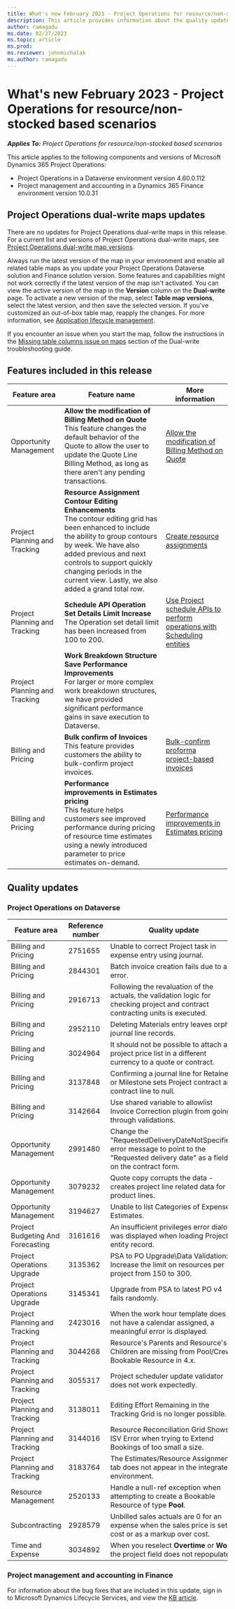 ```yaml
---
title: What's new February 2023 - Project Operations for resource/non-stocked based scenarios
description: This article provides information about the quality updates that are available in the February 2023 release of Microsoft Dynamics 365 Project Operations for resource/non-stocked based scenarios.
author: ramagadu
ms.date: 02/27/2023
ms.topic: article
ms.prod:
ms.reviewer: johnmichalak 
ms.author: ramagadu
---
```


# What's new February 2023 - Project Operations for resource/non-stocked based scenarios

_**Applies To:** Project Operations for resource/non-stocked based scenarios_

This article applies to the following components and versions of Microsoft Dynamics 365 Project Operations:

- Project Operations in a Dataverse environment version 4.60.0.112
- Project management and accounting in a Dynamics 365 Finance environment version 10.0.31

## Project Operations dual-write maps updates

There are no updates for Project Operations dual-write maps in this release. For a current list and versions of Project Operations dual-write maps, see [Project Operations dual-write map versions](../environment/resource-dual-write-maps.md).

Always run the latest version of the map in your environment and enable all related table maps as you update your Project Operations Dataverse solution and Finance solution version. Some features and capabilities might not work correctly if the latest version of the map isn't activated. You can view the active version of the map in the **Version** column on the **Dual-write** page. To activate a new version of the map, select **Table map versions**, select the latest version, and then save the selected version. If you've customized an out-of-box table map, reapply the changes. For more information, see [Application lifecycle management](/dynamics365/fin-ops-core/dev-itpro/data-entities/dual-write/app-lifecycle-management).

If you encounter an issue when you start the map, follow the instructions in the [Missing table columns issue on maps](/dynamics365/fin-ops-core/dev-itpro/data-entities/dual-write/dual-write-troubleshooting-finops-upgrades#missing-table-columns-issue-on-maps) section of the Dual-write troubleshooting guide.

## Features included in this release

| Feature area | Feature name | More information |
| --- | --- | --- |
| Opportunity Management | **Allow the modification of Billing Method on Quote**<br>This feature changes the default behavior of the Quote to allow the user to update the Quote Line Billing Method, as long as there aren't any pending transactions.| [Allow the modification of Billing Method on Quote](/dynamics365/project-operations/pro/sales/quotes-key-concepts-sales#billing-method) |
| Project Planning and Tracking | **Resource Assignment Contour Editing Enhancements**<br>The contour editing grid has been enhanced to include the ability to group contours by week. We have also added previous and next controls to support quickly changing periods in the current view. Lastly, we also added a grand total row.| [Create resource assignments](/dynamics365/project-operations/project-management/create-assignments) |
| Project Planning and Tracking | **Schedule API Operation Set Details Limit Increase**<br>The Operation set detail limit has been increased from 100 to 200. | [Use Project schedule APIs to perform operations with Scheduling entities](/dynamics365/project-operations/project-management/schedule-api-preview) |
| Project Planning and Tracking | **Work Breakdown Structure Save Performance Improvements**<br> For larger or more complex work breakdown structures, we have provided significant performance gains in save execution to Dataverse.||
| Billing and Pricing | **Bulk confirm of Invoices**<br> This feature provides customers the ability to bulk-confirm project invoices.|[Bulk-confirm proforma project-based invoices](/dynamics365/project-operations/proforma-invoicing/bulk-confirm-project-invoices) |
| Billing and Pricing | **Performance improvements in Estimates pricing**<br> This feature helps customers see improved performance during pricing of resource time estimates using a newly introduced parameter to price estimates on-demand. |[Performance improvements in Estimates pricing](/dynamics365/project-operations/project-management/resource-estimates#performance-improvements-in-estimates-pricing) |


## Quality updates

### Project Operations on Dataverse

| Feature area | Reference number | Quality update |
| --- | --- | --- |
|Billing and Pricing|2751655|Unable to correct Project task in expense entry using journal.|
|Billing and Pricing|2844301|Batch invoice creation fails due to an error.|
|Billing and Pricing|2916713|Following the revaluation of the actuals, the validation logic for checking project and contract contracting units is executed.|
|Billing and Pricing|2952110|Deleting Materials entry leaves orphan journal line records.|
|Billing and Pricing|3024964|It should not be possible to attach a project price list in a different currency to a quote or contract.|
|Billing and Pricing|3137848|Confirming a journal line for Retainer or Milestone sets Project contract and contract line to null.|
|Billing and Pricing|3142664|Use shared variable to allowlist Invoice Correction plugin from going through validations.|
|Opportunity Management|2991480|Change the "RequestedDeliveryDateNotSpecified" error message to point to the "Requested delivery date" as a field on the contract form.|
|Opportunity Management|3079232|Quote copy corrupts the data - creates project line related data for product lines.|
|Opportunity Management|3194627|Unable to list Categories of Expense Estimates.|
|Project Budgeting And Forecasting|3161616|An insufficient privileges error dialog was displayed when loading Project entity record.|
|Project Operations Upgrade|3135362|PSA to PO Upgrade\Data Validation: Increase the limit on resources per project from 150 to 300.|
|Project Operations Upgrade|3145341|Upgrade from PSA to latest PO v4 fails randomly.|
|Project Planning and Tracking|2423016|When the work hour template does not have a calendar assigned, a meaningful error is displayed.|
|Project Planning and Tracking|3044268|Resource's Parents and Resource's Children are missing from Pool/Crew Bookable Resource in 4.x.|
|Project Planning and Tracking|3055317|Project scheduler update validator does not work expectedly.|
|Project Planning and Tracking|3138011|Editing Effort Remaining in the Tracking Grid is no longer possible.|
|Project Planning and Tracking|3144016|Resource Reconciliation Grid Shows ISV Error when trying to Extend Bookings of too small a size.|
|Project Planning and Tracking|3183764|The Estimates/Resource Assignments tab does not appear in the integrated environment.|
|Resource Management|2520133|Handle a null-ref exception when attempting to create a Bookable Resource of type **Pool**.|
|Subcontracting|2928579|Unbilled sales actuals are 0 for an expense when the sales price is set at cost or as a markup over cost.|
|Time and Expense|3034892|When you reselect **Overtime** or **Work**, the project field does not repopulate.|

### Project management and accounting in Finance

For information about the bug fixes that are included in this update, sign in to Microsoft Dynamics Lifecycle Services, and view the [KB article](https://fix.lcs.dynamics.com/Issue/Details?bugId=758525).
